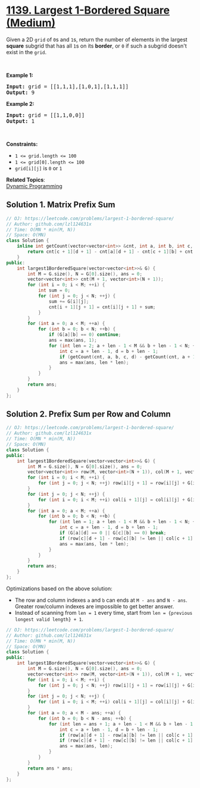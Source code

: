 # [1139. Largest 1-Bordered Square (Medium)](https://leetcode.com/problems/largest-1-bordered-square/)

<p>Given a 2D <code>grid</code> of <code>0</code>s and <code>1</code>s, return the number of elements in&nbsp;the largest <strong>square</strong>&nbsp;subgrid that has all <code>1</code>s on its <strong>border</strong>, or <code>0</code> if such a subgrid&nbsp;doesn't exist in the <code>grid</code>.</p>

<p>&nbsp;</p>
<p><strong>Example 1:</strong></p>

<pre><strong>Input:</strong> grid = [[1,1,1],[1,0,1],[1,1,1]]
<strong>Output:</strong> 9
</pre>

<p><strong>Example 2:</strong></p>

<pre><strong>Input:</strong> grid = [[1,1,0,0]]
<strong>Output:</strong> 1
</pre>

<p>&nbsp;</p>
<p><strong>Constraints:</strong></p>

<ul>
	<li><code>1 &lt;= grid.length &lt;= 100</code></li>
	<li><code>1 &lt;= grid[0].length &lt;= 100</code></li>
	<li><code>grid[i][j]</code> is <code>0</code> or <code>1</code></li>
</ul>

**Related Topics**:  
[Dynamic Programming](https://leetcode.com/tag/dynamic-programming/)

## Solution 1. Matrix Prefix Sum

```cpp
// OJ: https://leetcode.com/problems/largest-1-bordered-square/
// Author: github.com/lzl124631x
// Time: O(MN * min(M, N))
// Space: O(MN)
class Solution {
    inline int getCount(vector<vector<int>> &cnt, int a, int b, int c, int d) {
        return cnt[c + 1][d + 1] - cnt[a][d + 1] - cnt[c + 1][b] + cnt[a][b];
    }
public:
    int largest1BorderedSquare(vector<vector<int>>& G) {
        int M = G.size(), N = G[0].size(), ans = 0;
        vector<vector<int>> cnt(M + 1, vector<int>(N + 1));
        for (int i = 0; i < M; ++i) {
            int sum = 0;
            for (int j = 0; j < N; ++j) {
                sum += G[i][j];
                cnt[i + 1][j + 1] = cnt[i][j + 1] + sum;
            }
        }
        for (int a = 0; a < M; ++a) {
            for (int b = 0; b < N; ++b) {
                if (G[a][b] == 0) continue;
                ans = max(ans, 1);
                for (int len = 2; a + len - 1 < M && b + len - 1 < N; ++len) {
                    int c = a + len - 1, d = b + len - 1;
                    if (getCount(cnt, a, b, c, d) - getCount(cnt, a + 1, b + 1, c - 1, d - 1) != (c - a) * 2 + (d - b) * 2) continue;
                    ans = max(ans, len * len);
                }
            }
        }
        return ans;
    }
};
```

## Solution 2. Prefix Sum per Row and Column

```cpp
// OJ: https://leetcode.com/problems/largest-1-bordered-square/
// Author: github.com/lzl124631x
// Time: O(MN * min(M, N))
// Space: O(MN)
class Solution {
public:
    int largest1BorderedSquare(vector<vector<int>>& G) {
        int M = G.size(), N = G[0].size(), ans = 0;
        vector<vector<int>> row(M, vector<int>(N + 1)), col(M + 1, vector<int>(N));
        for (int i = 0; i < M; ++i) {
            for (int j = 0; j < N; ++j) row[i][j + 1] = row[i][j] + G[i][j];
        }
        for (int j = 0; j < N; ++j) {
            for (int i = 0; i < M; ++i) col[i + 1][j] = col[i][j] + G[i][j];
        }
        for (int a = 0; a < M; ++a) {
            for (int b = 0; b < N; ++b) {
                for (int len = 1; a + len - 1 < M && b + len - 1 < N; ++len) {
                    int c = a + len - 1, d = b + len - 1;
                    if (G[a][d] == 0 || G[c][b] == 0) break;
                    if (row[c][d + 1] - row[c][b] != len || col[c + 1][d] - col[a][d] != len) continue;
                    ans = max(ans, len * len);
                }
            }
        }
        return ans;
    }
};
```

Optimizations based on the above solution:

* The row and column indexes `a` and `b` can ends at `M - ans` and `N - ans`. Greater row/column indexes are impossible to get better answer.
* Instead of scanning from `len = 1` every time, start from `len = {previous longest valid length} + 1`.

```cpp
// OJ: https://leetcode.com/problems/largest-1-bordered-square/
// Author: github.com/lzl124631x
// Time: O(MN * min(M, N))
// Space: O(MN)
class Solution {
public:
    int largest1BorderedSquare(vector<vector<int>>& G) {
        int M = G.size(), N = G[0].size(), ans = 0;
        vector<vector<int>> row(M, vector<int>(N + 1)), col(M + 1, vector<int>(N));
        for (int i = 0; i < M; ++i) {
            for (int j = 0; j < N; ++j) row[i][j + 1] = row[i][j] + G[i][j];
        }
        for (int j = 0; j < N; ++j) {
            for (int i = 0; i < M; ++i) col[i + 1][j] = col[i][j] + G[i][j];
        }
        for (int a = 0; a < M - ans; ++a) {
            for (int b = 0; b < N - ans; ++b) {
                for (int len = ans + 1; a + len - 1 < M && b + len - 1 < N; ++len) {
                    int c = a + len - 1, d = b + len - 1;
                    if (row[a][d + 1] - row[a][b] != len || col[c + 1][b] - col[a][b] != len) break;
                    if (row[c][d + 1] - row[c][b] != len || col[c + 1][d] - col[a][d] != len) continue;
                    ans = max(ans, len);
                }
            }
        }
        return ans * ans;
    }
};
```